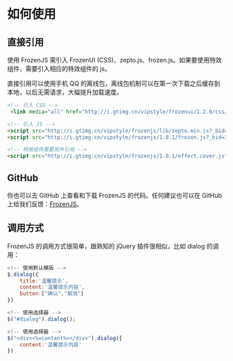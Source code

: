 # 如何使用

## 直接引用

使用 FrozenJS 需引入 FrozenUI (CSS)、zepto.js、frozen.js。如果要使用特效组件，需要引入相应的特效组件的 js。

直接引用可以使用手机 QQ 的离线包，离线包机制可以在第一次下载之后缓存到本地，以后无需请求，大幅提升加载速度。

```html
<!-- 引入 CSS -->
 <link media="all" href="http://i.gtimg.cn/vipstyle/frozenui/1.2.0/css/frozen.css?_bid=306" rel="stylesheet">

<!-- 引入 JS -->
<script src="http://i.gtimg.cn/vipstyle/frozenjs/lib/zepto.min.js?_bid=304"></script>
<script src="http://i.gtimg.cn/vipstyle/frozenjs/1.0.1/frozen.js?_bid=304"></script>

<!-- 特效组件需要另外引用 -->
<script src="http://i.gtimg.cn/vipstyle/frozenjs/1.0.1/effect.cover.js"></script>
```

## GitHub

你也可以去 GitHub 上查看和下载 FrozenJS 的代码。任何建议也可以在 GitHub 上给我们反馈：[FrozenJS](https://github.com/frozenui/frozenjs)。

## 调用方式

FrozenJS 的调用方式很简单，跟熟知的 jQuery 插件很相似，比如 dialog 的调用：

```js
<!-- 使用默认模版 -->
$.dialog({
    title:'温馨提示',
    content:'温馨提示内容',
    button:["确认","取消"]
})

<!-- 使用选择器 -->
$("#dialog").dialog();

<!-- 使用选择器 -->
$("<div><%=content%></div>").dialog({
    content:'温馨提示内容'
})

```